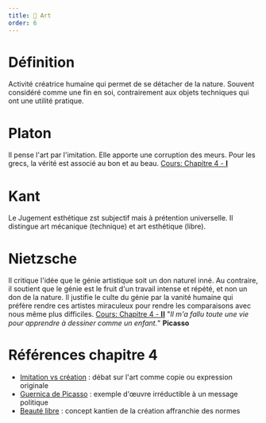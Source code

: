 ```yaml
---
title: 🎨 Art
order: 6
---
```


# Définition
Activité créatrice humaine qui permet de se détacher de la nature. Souvent considéré comme une fin en soi, contrairement aux objets techniques qui ont une utilité pratique.

# Platon
Il pense l'art par l'imitation. Elle apporte une corruption des meurs. Pour les grecs, la vérité est associé au bon et au beau. [Cours: Chapitre 4 - 𝐈](/philo/ch4/g1)

# Kant
Le Jugement esthétique zst subjectif mais à prétention universelle. Il distingue art mécanique (technique) et art esthétique (libre).

# Nietzsche
Il critique l'idée que le génie artistique soit un don naturel inné. Au contraire, il soutient que le génie est le fruit d'un travail intense et répété, et non un don de la nature. Il justifie le culte du génie par la vanité humaine qui préfère rendre ces artistes miraculeux pour rendre les comparaisons avec nous même plus difficiles. [Cours: Chapitre 4 - 𝐈𝐈](/philo/ch4/g2)
"*Il m'a fallu toute une vie pour apprendre à dessiner comme un enfant.*" **Picasso**

# Références chapitre 4
- [Imitation vs création](/philo/ch4/g1) : débat sur l'art comme copie ou expression originale
- [Guernica de Picasso](/philo/ch4/intro) : exemple d'œuvre irréductible à un message politique
- [Beauté libre](/philo/ch4/g2) : concept kantien de la création affranchie des normes
